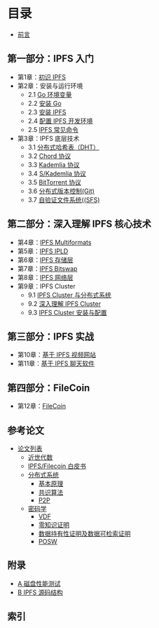 # 目录
- [前言](Preface.md)

## 第一部分：IPFS 入门

- 第1章：[初识 IPFS](01.0.md)
- 第2章：安装与运行环境
	- 2.1 [Go 环境变量](02.1.md)
	- 2.2 [安装 Go](02.2.md)
	- 2.3 [安装 IPFS](02.3.md)
	- 2.4 [配置 IPFS 开发环境](02.4.md)
	- 2.5 [IPFS 常见命令](02.5.md)
- 第3章：IPFS 底层技术
	- 3.1 [分布式哈希表（DHT）](03.1.md)
	- 3.2 [Chord 协议](03.2.md)
	- 3.3 [Kademlia 协议](03.3.md)
	- 3.4 [S/Kademlia 协议](03.4.md)
	- 3.5 [BitTorrent 协议](03.5.md)
	- 3.6 [分布式版本控制(Git)](03.6.md)
	- 3.7 [自验证文件系统((SFS)](03.7.md)

## 第二部分：深入理解 IPFS 核心技术

- 第4章：[IPFS Multiformats](04.0.md)
- 第5章：[IPFS IPLD](05.0.md)
- 第6章：[IPFS 存储层](06.0.md)
- 第7章：[IPFS Bitswap](07.0.md)
- 第8章：[IPFS 网络层](08.0.md)
- 第9章：IPFS Cluster
    - 9.1 [IPFS Cluster 与分布式系统](09.1.md)
    - 9.2 [深入理解 IPFS Cluster](09.2.md)
    - 9.3 [IPFS Cluster 安装与配置](09.3.md)

## 第三部分：IPFS 实战

- 第10章：[基于 IPFS 视频网站](10.0.md)
- 第11章：[基于 IPFS 聊天软件](11.0.md)

## 第四部分：FileCoin

- 第12章：[FileCoin](12.0.md)



## 参考论文

- [论文列表](paper.md)
  - [近世代数](paper.md)
  - [IPFS/Filecoin 白皮书](paper.md)
  - [分布式系统](paper.md)
	- [基本原理](paper.md)
	- [共识算法](paper.md)
	- [P2P](paper.md)
  - [密码学](paper.md)
  	- [VDF](paper.md)
	- [零知识证明](paper.md)
	- [数据持有性证明及数据可检索证明](paper.md)
	- [POSW](paper.md)


## 附录

- [A 磁盘性能测试](adx01.md)
- [B IPFS 源码结构](images/ipfs.png)

## 索引
